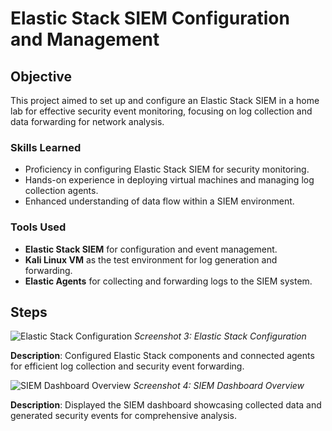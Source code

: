 # Elastic Stack SIEM Configuration and Management

## Objective
This project aimed to set up and configure an Elastic Stack SIEM in a home lab for effective security event monitoring, focusing on log collection and data forwarding for network analysis.

### Skills Learned
- Proficiency in configuring Elastic Stack SIEM for security monitoring.
- Hands-on experience in deploying virtual machines and managing log collection agents.
- Enhanced understanding of data flow within a SIEM environment.

### Tools Used
- **Elastic Stack SIEM** for configuration and event management.
- **Kali Linux VM** as the test environment for log generation and forwarding.
- **Elastic Agents** for collecting and forwarding logs to the SIEM system.

## Steps

![Elastic Stack Configuration](https://github.com/user-attachments/assets/ba46b855-cdec-4f7d-b698-27b64f3a1acc)
*Screenshot 3: Elastic Stack Configuration*

**Description**: Configured Elastic Stack components and connected agents for efficient log collection and security event forwarding.

![SIEM Dashboard Overview](https://github.com/user-attachments/assets/91e89d8f-1744-4480-a386-ed37344a1d64)
*Screenshot 4: SIEM Dashboard Overview*

**Description**: Displayed the SIEM dashboard showcasing collected data and generated security events for comprehensive analysis.
